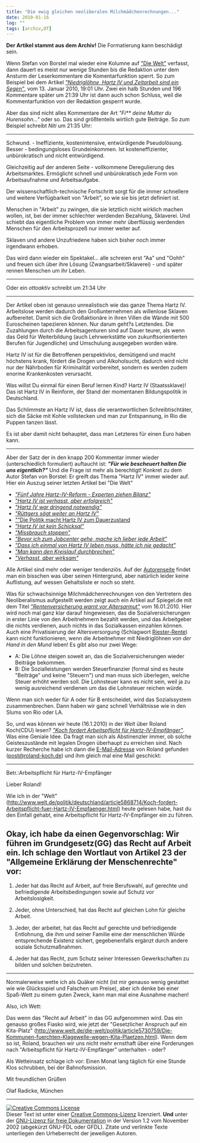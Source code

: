 ```yaml
---
title: "Die ewig gleichen neoliberalen Milchmädchenrechnungen..."
date: 2010-01-16
log: ""
tags: [archiv,OT]
---
```

**Der Artikel stammt aus dem Archiv!** Die Formatierung kann beschädigt sein.

Wenn Stefan von Borstel mal wieder eine Kolumne auf <a href="http://www.welt.de/">"Die Welt"</a> verfasst, dann dauert es meist nur wenige Stunden bis die Redaktion unter dem Ansturm der Leserkommentare die Komentarfunktion sperrt. So zum Beispiel bei dem Artikel <a href="http://www.welt.de/politik/deutschland/article5837470/Niedrigloehne-Hartz-IV-und-Zeitarbeit-sind-ein-Segen.html"><i>"Niedriglöhne, Hartz IV und Zeitarbeit sind ein Segen"</i></a>, vom 13. Januar 2010, 19:01 Uhr. Zwei ein halb Stunden und 196 Kommentare später um 21:39 Uhr ist dann auch schon Schluss, weil die Kommentarfunktion von der Redaktion gesperrt wurde. 

Aber das sind nicht alles Kommentare der Art <i>"Fi** deine Mutter du Hurensohn..."</i> oder so. Das sind größtenteils wirtlich gute Beiträge. So zum Beispiel schreibt <i>Niti</i> um 21:35 Uhr:
<!--break-->
***
Schwund. - Ineffiziente, kostenintensive, entwürdigende Pseudolösung. Besser - bedingungsloses Grundeinkommen. Ist kosteneffizienter, unbürokratisch und nicht entwürdigend.

Gleichzeitig auf der anderen Seite - vollkommene Deregulierung des Arbeitsmarktes. Ermöglicht schnell und unbürokratisch jede Form von Arbeitsaufnahme und Arbeitsaufgabe.

Der wissenschaftlich-technische Fortschritt sorgt für die immer schnellere und weitere Verfügbarkeit von "Arbeit", so wie sie bis jetzt definiert ist.

Menschen in "Arbeit" zu zwingen, die sie letztlich nicht wirklich machen wollen, ist, bei der immer schlechter werdenden Bezahlung, Sklaverei. Und schiebt das eigentliche Problem von immer mehr überflüssig werdenden Menschen für den Arbeitsprozeß nur immer weiter auf.

Sklaven und andere Unzufriedene haben sich bisher noch immer irgendwann erhoben.

Das wird dann wieder ein Spektakel... alle schreien erst "Aa" und "Oohh" und freuen sich über ihre Lösung (Zwangsarbeit/Sklaverei) - und später rennen Menschen um ihr Leben.
***

Oder ein <i>ottoaktiv</i> schreibt um 21:34 Uhr

***
Der Artikel oben ist genauso unrealistisch wie das ganze Thema Hartz IV.
Arbeitslose werden dadurch den Großunternehmen als willenlose Sklaven aufbereitet.
Damit sich die Großaktionäre in ihren Villen die Wände mit 500 Euroscheinen tapezieren können. Nur darum geht?s Letztendes. 
Die Zuzahlungen durch die Arbeitsagenturen sind auf Dauer teurer, als wenn das Geld für Weiterbildung (auch Lehrwerkstätte von zukunftsorientierten Berufen für Jugendliche) und Umschulung ausgegeben worden wäre.

Hartz IV ist für die Betroffenen perspektivlos, demütigend und macht höchstens krank, fördert die Drogen und Alkoholsucht, dadurch wird nicht nur der Nährboden für Kriminalität vorbereitet, sondern es werden zudem enorme Krankenkosten verursacht.

Was willst Du einmal für einen Beruf lernen Kind? Hartz IV (Staatssklave)! 
Das ist Hartz IV in Reinform, der Stand der momentanen Bildungspolitik in Deutschland.

Das Schlimmste an Hartz IV ist, dass die verantwortlichen Schreibtischtäter, sich die Säcke mit Kohle vollstecken und man zur Entspannung, in Rio die Puppen tanzen lässt. 

Es ist aber damit nicht behauptet, dass man Letzteres für einen Euro haben kann.
***

Aber der Satz der in den knapp 200 Kommentar immer wieder (unterschiedlich formuliert) auftaucht ist:
<i>**"Für wie bescheuert halten Die uns eigentlich?"**</i> Und die Frage ist mehr als berechtigt! Konkret zu dem Autor Stefan von Borstel: Er greift das Thema "Hartz IV" immer wieder auf. Hier ein Auszug seiner letzten Artikel bei "Die Welt"

<ul>
<li><a href="http://www.welt.de/die-welt/wirtschaft/article5544736/Fuenf-Jahre-Hartz-IV-Reform-Experten-ziehen-Bilanz.html"><i>"Fünf Jahre Hartz-IV-Reform - Experten ziehen Bilanz"</i></a></li>
<li><a href="http://www.welt.de/wirtschaft/article5652905/Hartz-IV-ist-verhasst-aber-erfolgreich.html"><i>"Hartz IV ist verhasst, aber erfolgreich"</i></a></li>
<li><a href="http://www.welt.de/die-welt/wirtschaft/article5696893/Hartz-IV-war-dringend-notwendig.html"><i>"Hartz IV war dringend notwendig"</i></a></li>
<li><a href="http://www.welt.de/die-welt/politik/article5786499/Ruettgers-saegt-weiter-an-Hartz-IV.html"><i>"Rüttgers sägt weiter an Hartz IV"</i></a></li>
<li><a href="http://www.welt.de/politik/deutschland/article5787100/Die-Politik-macht-Hartz-IV-zum-Dauerzustand.html"><i>""</i>Die Politik macht Hartz IV zum Dauerzustand</a></li>
<li><a href="http://www.welt.de/die-welt/politik/article5792714/Hartz-IV-ist-kein-Schicksal.html"><i>"Hartz IV ist kein Schicksal"</i></a></li>
<li><a href="http://www.welt.de/die-welt/wirtschaft/article5815140/Missbrauch-stoppen.html"><i>"Missbrauch stoppen"</i></a></li>
<li><a href="http://www.welt.de/die-welt/wirtschaft/article5696897/Bevor-ich-zum-Jobcenter-gehe-mache-ich-lieber-jede-Arbeit.html"><i>"Bevor ich zum Jobcenter gehe, mache ich lieber jede Arbeit"</i></a></li>
<li><a href="http://www.welt.de/die-welt/wirtschaft/article5696899/Dass-ich-einmal-von-Hartz-IV-leben-muss-haette-ich-nie-gedacht.html"><i>"Dass ich einmal von Hartz IV leben muss, hätte ich nie gedacht"</i></a></li>
<li><a href="http://www.welt.de/die-welt/wirtschaft/article5696894/Man-kann-den-Kreislauf-durchbrechen.html"><i>"Man kann den Kreislauf durchbrechen"</i></a></li>
<li><a href="http://www.welt.de/die-welt/wirtschaft/article5696891/Verhasst-aber-wirksam.html"><i>"Verhasst, aber wirksam"</i></a></li>
</ul>

Alle Artikel sind mehr oder weniger tendenziös. Auf der <a href="http://debatte.welt.de/mitglieder/58/Stefan+von+Borstel">Autorenseite</a> findet man ein bisschen was über seinen Hintergrund, aber natürlich leider keine Auflistung, auf wessen Gehaltsliste er noch so steht.

Was für schwachsinnige Milchmädchenrechnungen von den Vertretern des Neoliberalismus aufgestellt werden zeigt auch ein Artikel auf Spiegel.de mit dem Titel <i><a href="http://www.spiegel.de/wirtschaft/soziales/0,1518,672279,00.html#ref=rss">"Rentenversicherung warnt vor Altersarmut"</a></i> vom 16.01.2010. Hier wird noch mal ganz klar darauf hingewiesen, das die Sozialversicherungen in erster Linie von den Arbeitnehmern bezahlt werden, und das Arbeitgeber die nichts verdienen, auch nichts in das Sozialkassen einzahlen können. Auch eine Privatisierung der Altersversorgung (Schlagwort <a href="http://de.wikipedia.org/wiki/Riester-Rente">Riester-Rente</a>) kann nicht funktionieren, wenn die Arbeitnehmer mit Niedriglöhnen <i>von der Hand in den Mund</i> leben! Es gibt also nur zwei Wege:
<ul>
<li>A: Die Löhne steigen soweit an, das die Sozialversicherungen wieder Beiträge bekommen.</li>
<li>B: Die Sozialleistungen werden Steuerfinanzier (formal sind es heute "Beiträge" und keine "Steuern") und man muss sich überlegen, welche Steuer erhöht werden soll. Die Lohnsteuer kann es nicht sein, weil ja zu wenig ausreichend verdienen um das die Lohnsteuer reichen würde.</li>
</ul>
Wenn man sich weder für A oder für B entscheidet, wird das Sozialssystem zusammenbrechen. Dann haben wir ganz schnell Verhältnisse wie in den Slums von Rio oder LA.

So, und was können wir heute (16.1.2010) in der <i>Welt</i> über Roland Koch(CDU) lesen? <a href="http://www.welt.de/politik/deutschland/article5868714/Koch-fordert-Arbeitspflicht-fuer-Hartz-IV-Empfaenger.html#reqRSS"><i>"Koch fordert Arbeitspflicht für Hartz-IV-Empfänger"</i></a>. Was eine Geniale Idee. Da fragt man sich als Abstinenzler immer, ob solche Geisteszustände mit legalen Drogen überhaupt zu erreichen sind. Nach kurzer Recherche habe ich dann die <a href="http://www.roland-koch.de/kontakt.php">E-Mail-Adresse</a> von Roland gefunden (post@roland-koch.de) und ihm gleich mal eine Mail geschickt:

***

Betr.:Arbeitspflicht für Hartz-IV-Empfänger


Lieber Roland!

Wie ich in der "Welt" (http://www.welt.de/politik/deutschland/article5868714/Koch-fordert-Arbeitspflicht-fuer-Hartz-IV-Empfaenger.html) heute gelesen habe, hast du den Einfall gehabt, eine Arbeitspflicht für Hartz-IV-Empfänger ein zu führen.

Okay, ich habe da einen Gegenvorschlag: Wir führen im Grundgesetz(GG) das Recht auf Arbeit ein. Ich schlage den Wortlaut von Artikel 23 der "Allgemeine Erklärung der Menschenrechte" vor:
--------------------------------------------------------------------
   1. Jeder hat das Recht auf Arbeit, auf freie Berufswahl, auf gerechte und befriedigende Arbeitsbedingungen sowie auf Schutz vor Arbeitslosigkeit.

   2. Jeder, ohne Unterschied, hat das Recht auf gleichen Lohn für gleiche Arbeit.

   3. Jeder, der arbeitet, hat das Recht auf gerechte und befriedigende Entlohnung, die ihm und seiner Familie eine der menschlichen Würde entsprechende Existenz sichert, gegebenenfalls ergänzt durch andere soziale Schutzmaßnahmen.

   4. Jeder hat das Recht, zum Schutz seiner Interessen Gewerkschaften zu bilden und solchen beizutreten.

----------------------------------------------------------------

Normalerweise wette ich als Quäker nicht (ist mir genauso wenig gestattet wie wie Glücksspiel und Falschen um Preise), aber ich denke bei einer Spaß-Wett zu einem guten Zweck, kann man mal eine Ausnahme machen!

Also, ich Wett: 

Das wenn das "Recht auf Arbeit" in das GG aufgenommen wird. Das ein genauso großes Fiasko wird, wie jetzt der "Gesetzlicher Anspruch auf ein Kita-Platz" (http://www.welt.de/die-welt/politik/article5730759/Die-Kommunen-fuerchten-Klagewelle-wegen-Kita-Plaetzen.html). Wenn dem so ist, Roland, brauchen wir uns nicht mehr ernsthaft über eine Forderungen nach "Arbeitspflicht für Hartz-IV-Empfänger" unterhalten - oder?

Als Wetteinsatz schlage ich vor:
Einen Monat lang täglich für eine Stunde Klos schrubben, bei der Bahnofsmission. 


Mit freundlichen Grüßen

Olaf Radicke, München
***




 <a rel="license" href="http://creativecommons.org/licenses/by-sa/3.0/de/"><img alt="Creative Commons License" style="border-width:0" src="http://i.creativecommons.org/l/by-sa/3.0/de/88x31.png" /></a><br />Dieser <span xmlns:dc="http://purl.org/dc/elements/1.1/" href="http://purl.org/dc/dcmitype/Text" rel="dc:type">Text</span> ist unter einer <a rel="license" href="http://creativecommons.org/licenses/by-sa/3.0/de/">Creative Commons-Lizenz</a> lizenziert. **Und** unter der <a href="http://de.wikipedia.org/wiki/GFDL">GNU-Lizenz für freie Dokumentation</a> in der Version 1.2 vom November 2002 (abgekürzt GNU-FDL oder GFDL). Zitate und verlinkte Texte unterliegen den Urheberrecht der jeweiligen Autoren.

